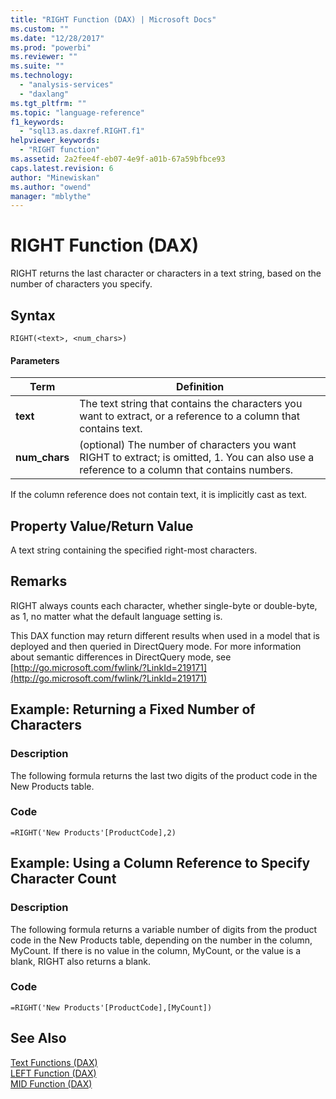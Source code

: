 ```yaml
---
title: "RIGHT Function (DAX) | Microsoft Docs"
ms.custom: ""
ms.date: "12/28/2017"
ms.prod: "powerbi"
ms.reviewer: ""
ms.suite: ""
ms.technology: 
  - "analysis-services"
  - "daxlang"
ms.tgt_pltfrm: ""
ms.topic: "language-reference"
f1_keywords: 
  - "sql13.as.daxref.RIGHT.f1"
helpviewer_keywords: 
  - "RIGHT function"
ms.assetid: 2a2fee4f-eb07-4e9f-a01b-67a59bfbce93
caps.latest.revision: 6
author: "Minewiskan"
ms.author: "owend"
manager: "mblythe"
---
```

# RIGHT Function (DAX)
RIGHT returns the last character or characters in a text string, based on the number of characters you specify.  
  
## Syntax  
  
```  
RIGHT(<text>, <num_chars>)  
```  
  
#### Parameters  
  
|Term|Definition|  
|--------|--------------|  
|**text**|The text string that contains the characters you want to extract, or a reference to a column that contains text.|  
|**num_chars**|(optional) The number of characters you want RIGHT to extract; is omitted, 1. You can also use a reference to a column that contains numbers.|  
  
If the column reference does not contain text, it is implicitly cast as text.  
  
## Property Value/Return Value  
A text string containing the specified right-most characters.  
  
## Remarks  
RIGHT always counts each character, whether single-byte or double-byte, as 1, no matter what the default language setting is.  
  
This DAX function may return different results when used in a model that is deployed and then queried in DirectQuery mode. For more information about semantic differences in DirectQuery mode, see [http://go.microsoft.com/fwlink/?LinkId=219171](http://go.microsoft.com/fwlink/?LinkId=219171)  
  
## Example: Returning a Fixed Number of Characters  
  
### Description  
The following formula returns the last two digits of the product code in the New Products table.  
  
### Code  
  
```  
=RIGHT('New Products'[ProductCode],2)  
```  
  
## Example: Using a Column Reference to Specify Character Count  
  
### Description  
The following formula returns a variable number of digits from the product code in the New Products table, depending on the number in the column, MyCount. If there is no value in the column, MyCount, or the value is a blank, RIGHT also returns a blank.  
  
### Code  
  
```  
=RIGHT('New Products'[ProductCode],[MyCount])  
```  
  
## See Also  
[Text Functions &#40;DAX&#41;](../DAX/text-functions-dax.md)  
[LEFT Function &#40;DAX&#41;](../DAX/left-function-dax.md)  
[MID Function &#40;DAX&#41;](../DAX/mid-function-dax.md)  
  
